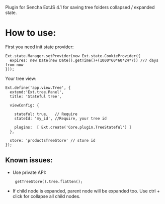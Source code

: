 Plugin for Sencha ExtJS 4.1 for saving tree folders collapsed / expanded state.

How to use:
===========

First you need init state provider:

    Ext.state.Manager.setProvider(new Ext.state.CookieProvider({
      expires: new Date(new Date().getTime()+(1000*60*60*24*7)) //7 days from now
    }));

Your tree view:

    Ext.define('app.view.Tree', {
      extend:'Ext.tree.Panel',
      title: 'Stateful tree',
    
      viewConfig: {
    
        stateful: true,   // Require
        stateId: 'my_id', //Require, your tree id 
        
        plugins:  [ Ext.create('Core.plugin.TreeStateful') ]
      },
    
      store: 'productsTreeStore' // store id
    });



Known issues:
-----------

 - Use private API: 
 
        getTreeStore().tree.flatten();
    

 - If child node is expanded, parent node will be expanded too. 
   Use ctrl + click for collapse all child nodes. 